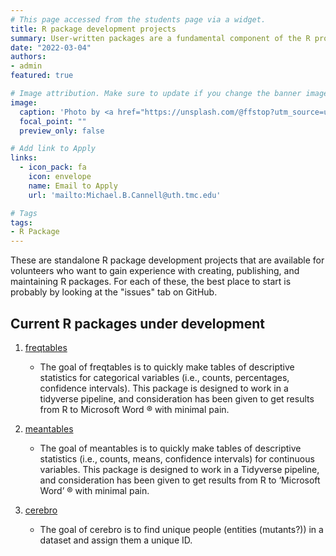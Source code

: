 ```yaml
---
# This page accessed from the students page via a widget.
title: R package development projects
summary: User-written packages are a fundamental component of the R programming language. They include functions, instructions for using those functions, and occasionally sample data.
date: "2022-03-04"
authors:
- admin
featured: true

# Image attribution. Make sure to update if you change the banner image.
image:
  caption: 'Photo by <a href="https://unsplash.com/@ffstop?utm_source=unsplash&utm_medium=referral&utm_content=creditCopyText">Fotis Fotopoulos</a> on <a href="https://unsplash.com/s/photos/programming?utm_source=unsplash&utm_medium=referral&utm_content=creditCopyText">Unsplash</a>'
  focal_point: ""
  preview_only: false

# Add link to Apply
links:
  - icon_pack: fa
    icon: envelope
    name: Email to Apply
    url: 'mailto:Michael.B.Cannell@uth.tmc.edu'

# Tags
tags:
- R Package
---
```


These are standalone R package development projects that are available for volunteers who want to gain experience with creating, publishing, and maintaining R packages. For each of these, the best place to start is probably by looking at the "issues" tab on GitHub.

## Current R packages under development

1. [freqtables](https://github.com/brad-cannell/freqtables)

    - The goal of freqtables is to quickly make tables of descriptive statistics for categorical variables (i.e., counts, percentages, confidence intervals). This package is designed to work in a tidyverse pipeline, and consideration has been given to get results from R to Microsoft Word ® with minimal pain.

2. [meantables](https://github.com/brad-cannell/meantables)

    - The goal of meantables is to quickly make tables of descriptive statistics (i.e., counts, means, confidence intervals) for continuous variables. This package is designed to work in a Tidyverse pipeline, and consideration has been given to get results from R to ‘Microsoft Word’ ® with minimal pain.

3. [cerebro](https://github.com/brad-cannell/cerebro)

    - The goal of cerebro is to find unique people (entities (mutants?)) in a dataset and assign them a unique ID.
    
    